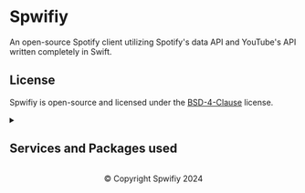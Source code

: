 # Spwifiy

An open-source Spotify client utilizing Spotify's data API and YouTube's API written completely in Swift.

## License

Spwifiy is open-source and licensed under the [BSD-4-Clause](/LICENSE) license.

<details>
  <summary>
    <h2>Services and Packages used</h2>
  </summary>

### Services

1. [Spotify Web API](https://developer.spotify.com/documentation/web-api) - Spotify Web API enables the creation of applications that can interact with Spotify's streaming service, such as retrieving content metadata, creating and managing playlists, or controlling playback.
1. [YouTube](https://youtube.com) - YouTube is an American social media and online video sharing platform founded in 2005 and owned by Google.
1. [YouTube Music](https://music.youtube.com) - YouTube Music is a music streaming service developed by the American video platform YouTube, a subsidiary of Google.

### Dependencies

1. [AlertToast](https://github.com/elai950/AlertToast) - Create Apple-like alerts & toasts using SwiftUI.
1. [KeychainAccess](https://github.com/kishikawakatsumi/KeychainAccess) - Simple Swift wrapper for Keychain that works on iOS, watchOS, tvOS and macOS
1. [M3U8Decoder](https://github.com/ikhvorost/M3U8Decoder) - M3U8 playlist decoder for Swift.
1. [SpotifyAPI](https://github.com/Peter-Schorn/SpotifyAPI) - A Swift library for the Spotify web API. Supports all endpoints.
1. [swiftui-cached-async-image](https://github.com/lorenzofiamingo/swiftui-cached-async-image) - CachedAsyncImage is the simplest way to add cache to your AsyncImage.
1. [SwiftyJSON](https://github.com/SwiftyJSON/SwiftyJSON) - The better way to deal with JSON data in Swift.
1. [SwordRPC](https://github.com/spotlightishere/SwordRPC) - A Discord Rich Presence Library for Swift.
1. [Thread-Safe-Dictionary](https://github.com/iThink32/Thread-Safe-Dictionary) - A Thread Safe Dictionary.
1. [YouTubeKit](https://github.com/b5i/YouTubeKit) - A way to interact with YouTube's API in Swift (without any API key!).

</details>

<div align="center"><p>© Copyright Spwifiy 2024</p></div>
